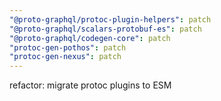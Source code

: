 ```yaml
---
"@proto-graphql/protoc-plugin-helpers": patch
"@proto-graphql/scalars-protobuf-es": patch
"@proto-graphql/codegen-core": patch
"protoc-gen-pothos": patch
"protoc-gen-nexus": patch
---
```


refactor: migrate protoc plugins to ESM
